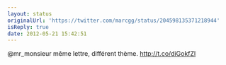 ```yaml
---
layout: status
originalUrl: 'https://twitter.com/marcgg/status/204598135371218944'
isReply: true
date: 2012-05-21 15:42:51
---
```


@mr_monsieur même lettre, différent thème. http://t.co/diGokfZl
